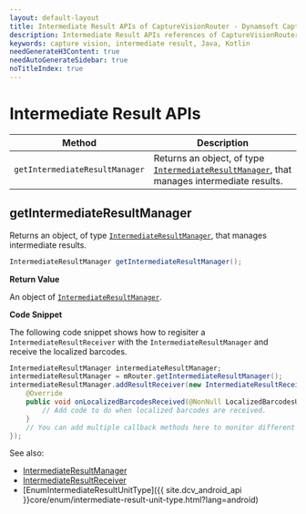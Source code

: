 ```yaml
---
layout: default-layout
title: Intermediate Result APIs of CaptureVisionRouter - Dynamsoft Capture Vision Router Module Android Edition API Reference
description: Intermediate Result APIs references of CaptureVisionRouter.
keywords: capture vision, intermediate result, Java, Kotlin
needGenerateH3Content: true
needAutoGenerateSidebar: true
noTitleIndex: true
---
```


# Intermediate Result APIs

| Method | Description |
| ------ | ----------- |
| `getIntermediateResultManager` | Returns an object, of type [`IntermediateResultManager`](auxiliary-classes/intermediate-result-manager.md), that manages intermediate results. |

## getIntermediateResultManager

Returns an object, of type [`IntermediateResultManager`](auxiliary-classes/intermediate-result-manager.md), that manages intermediate results.

```java
IntermediateResultManager getIntermediateResultManager();
```

**Return Value**

An object of [`IntermediateResultManager`](auxiliary-classes/intermediate-result-manager.md).

**Code Snippet**

The following code snippet shows how to regisiter a `IntermediateResultReceiver` with the `IntermediateResultManager` and receive the localized barcodes.

```java
IntermediateResultManager intermediateResultManager;
intermediateResultManager = mRouter.getIntermediateResultManager();
intermediateResultManager.addResultReceiver(new IntermediateResultReceiver() {
    @Override
    public void onLocalizedBarcodesReceived(@NonNull LocalizedBarcodesUnit unit, IntermediateResultExtraInfo info) {
        // Add code to do when localized barcodes are received.
    }    
    // You can add multiple callback methods here to monitor different types of intermediate results.
});
```

See also:

- [IntermediateResultManager](auxiliary-classes/intermediate-result-manager.md)
- [IntermediateResultReceiver](auxiliary-classes/intermediate-result-receiver.md)
- [EnumIntermediateResultUnitType]({{ site.dcv_android_api }}core/enum/intermediate-result-unit-type.html?lang=android)
